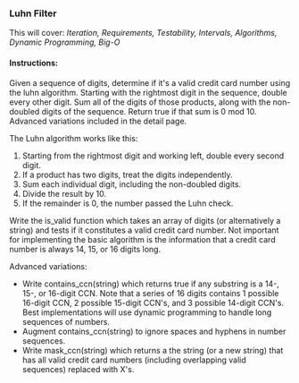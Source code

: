 ### Luhn Filter

This will cover: *Iteration, Requirements, Testability, Intervals, Algorithms, Dynamic Programming, Big-O*

#### Instructions:

Given a sequence of digits, determine if it's a valid credit card number using the luhn algorithm. Starting with the rightmost digit in the sequence, double every other digit. Sum all of the digits of those products, along with the non-doubled digits of the sequence. Return true if that sum is 0 mod 10. Advanced variations included in the detail page.

The Luhn algorithm works like this:

1. Starting from the rightmost digit and working left, double every second digit.
2. If a product has two digits, treat the digits independently.
3. Sum each individual digit, including the non-doubled digits.
4. Divide the result by 10.
5. If the remainder is 0, the number passed the Luhn check.

Write the is_valid function which takes an array of digits (or alternatively a string) and tests if it constitutes a valid credit card number. Not important for implementing the basic algorithm is the information that a credit card number is always 14, 15, or 16 digits long.

Advanced variations:

* Write contains_ccn(string) which returns true if any substring is a 14-, 15-, or 16-digit CCN. Note that a series of 16 digits contains 1 possible 16-digit CCN, 2 possible 15-digit CCN's, and 3 possible 14-digit CCN's. Best implementations will use dynamic programming to handle long sequences of numbers.
* Augment contains_ccn(string) to ignore spaces and hyphens in number sequences.
* Write mask_ccn(string) which returns a the string (or a new string) that has all valid credit card numbers (including overlapping valid sequences) replaced with X's.
